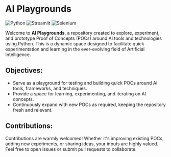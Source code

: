# AI Playgrounds

![Python](https://img.shields.io/badge/python-3670A0?style=for-the-badge&logo=python&logoColor=ffdd54)
![Streamlit](https://img.shields.io/badge/Streamlit-%23FE4B4B.svg?style=for-the-badge&logo=streamlit&logoColor=white)
![Selenium](https://img.shields.io/badge/-selenium-%43B02A?style=for-the-badge&logo=selenium&logoColor=white)


Welcome to **AI Playgrounds**, a repository created to explore, experiment, and prototype Proof of Concepts (POCs) around AI tools and technologies using Python. This is a dynamic space designed to facilitate quick experimentation and learning in the ever-evolving field of Artificial Intelligence.

## Objectives:
- Serve as a playground for testing and building quick POCs around AI tools, frameworks, and techniques.
- Provide a space for learning, experimenting, and iterating on AI concepts.
- Continuously expand with new POCs as required, keeping the repository fresh and relevant.

## Contributions:
Contributions are warmly welcomed! Whether it's improving existing POCs, adding new experiments, or sharing ideas, your inputs are highly valued. Feel free to open issues or submit pull requests to collaborate.
